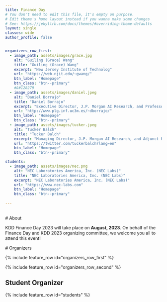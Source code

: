 ```yaml
---
title: Finance Day
# You don't need to edit this file, it's empty on purpose.
# Edit theme's home layout instead if you wanna make some changes
# See: https://jekyllrb.com/docs/themes/#overriding-theme-defaults
layout: single
classes: wide
author_profile: false


organizers_row_first:
  - image_path: assets/images/grace.jpg
    alt: "Guiling (Grace) Wang"
    title: "Guiling (Grace) Wang"
    excerpt: "New Jersey Institute of Technolog"
    url: "https://web.njit.edu/~gwang/"
    btn_label: "Homepage"
    btn_class: "btn--primary"
    #&#128279
  - image_path: assets/images/daniel.jpeg
    alt: "Daniel Borrajo"
    title: "Daniel Borrajo"
    excerpt: "Executive Director, J.P. Morgan AI Research, and Professor at Universidad Carlos III de Madrid"
    url: "http://www.plg.inf.uc3m.es/~dborrajo/"
    btn_label: "Homepage"
    btn_class: "btn--primary"
  - image_path: assets/images/tucker.jpeg
    alt: "Tucker Balch"
    title: "Tucker Balch"
    excerpt: "Managing Director, J.P. Morgan AI Research, and Adjunct Professor, Georgia Institute of Technology"
    url: "https://twitter.com/tuckerbalch?lang=en"
    btn_label: "Homepage"
    btn_class: "btn--primary"

students:
  - image_path: assets/images/nec.png
    alt: "NEC Laboratories America, Inc. (NEC Labs)"
    title: "NEC Laboratories America, Inc. (NEC Labs)"
    excerpt: "NEC Laboratories America, Inc. (NEC Labs)"
    url: "https://www.nec-labs.com"
    btn_label: "Homepage"
    btn_class: "btn--primary"
    
---
```

<br/>
# About


KDD Finance Day 2023 will take place on **August, 2023**. On behalf of the Finance Day and KDD 2023 organizing committee, we welcome you all to attend this event!




<!--
organizers_row_first:
  - image_path: assets/images/alex_chouldechova.jpg
    alt: "Alexandra Chouldechova"
    title: "Alexandra Chouldechova"
    excerpt: "Carnegie Mellon University"
    url: "https://www.andrew.cmu.edu/user/achoulde/"
    btn_label: "Homepage"
    btn_class: "btn--primary"
    #&#128279
  - image_path: assets/images/hima.png
    alt: "Himabindu Lakkaraju"
    title: "Himabindu Lakkaraju"
    excerpt: "Harvard University"
    url: "https://himalakkaraju.github.io/"
    btn_label: "Homepage"
    btn_class: "btn--primary"
  - image_path: assets/images/mani_srivastava.jpg
    alt: "Mani Srivastava"
    title: "Mani Srivastava"
    excerpt: "UC Los Angeles"
    url: "https://www.seas.ucla.edu/~mbs/"
    btn_label: "Homepage"
    btn_class: "btn--primary"
organizers_row_second:
  - image_path: assets/images/wei_wang.png
    alt: "Wei Wang"
    title: "Wei Wang"
    excerpt: "UC Los Angeles"
    url: "http://web.cs.ucla.edu/~weiwang/"
    btn_label: "Homepage"
    btn_class: "btn--primary"
  - image_path: assets/images/yizhou_sun.jpg
    alt: "Yizhou Sun"
    title: "Yizhou Sun"
    excerpt: "UC Los Angeles"
    url: "http://web.cs.ucla.edu/~yzsun/"
    btn_label: "Homepage"
    btn_class: "btn--primary"
students:
  - image_path: assets/images/harvineet.png
    alt: "Harvineet Singh"
    title: "Harvineet Singh"
    excerpt: "New York University"
    url: "https://harvineet.github.io/"
    btn_label: "Homepage"
    btn_class: "btn--primary"

---
<br/>
# About

Trustworthiness of AI is key to accelerating the acceptance and adoption of AI technologies, realizing all of its potential benefits to society. Recognizing its importance, KDD 2022 is organizing a special day event to present a holistic view of AI trustworthiness. 

KDD Trustworthy AI Day 2022 will take place on **August 15, 2022, 8:30am-5:00pm EDT**. On behalf of the Trustworthy AI Day and KDD 2022 organizing committee, we welcome you all to attend this event!

## To attend the event, please register for the [KDD 2022 Conference](https://www.kdd.org/kdd2022/registration.html). You can register using the one "One-Day Conference" option if you only want to attend the _Trustworthy AI Day_.

-->
<!-- #Call

We plan to solicit short paper submissions for “deep learning critique” from the community, which aims to better understand and to improve all stages of the research process in deep learning. Accepted papers will be given a 15-min slot for contributed talk on the DL day. We invite you to refer to an earlier effort to register trends and debates, analyze bad practices and inventorize open problems at “Critiquing and Correcting Trends in Machine Learning 2018” Workshop: https://ml-critique-correct.github.io/.



<section class="speakers" markdown="1">


# Invited Speakers

### Scaling Deep Learning

{% include feature_row id="scaling_row" %}

### Evaluating and Debugging Deep Learning Models

{% include feature_row id="testing_row" %}

### Fairness and Transparency of Deep Learning

{% include feature_row id="fairness_row" %}

### Theoretical Understanding of Deep Learning

{% include feature_row id="theory_row" %}

</section> -->

<section class="organizers" markdown="1">
# Organizers

{% include feature_row id="organizers_row_first" %}

{% include feature_row id="organizers_row_second" %}

## Student Organizer

{% include feature_row id="students" %}

</section>

<!-- # Tutorials

{% include feature_row id="venue_row" %} -->

<!-- <h3 class="archive__subtitle">{{ site.data.ui-text[site.locale].recent_posts | default: "Recent Posts" }}</h3> -->

<!-- {% if paginator %}
  {% assign posts = paginator.posts %}
{% else %}
  {% assign posts = site.posts %}
{% endif %}

{% for post in posts %}
  {% include archive-single.html %}
{% endfor %}

{% include paginator.html %} -->
